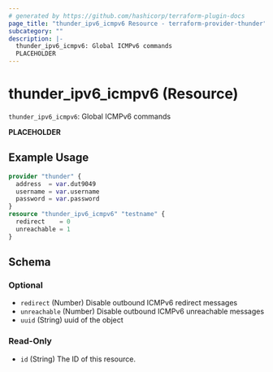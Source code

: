```yaml
---
# generated by https://github.com/hashicorp/terraform-plugin-docs
page_title: "thunder_ipv6_icmpv6 Resource - terraform-provider-thunder"
subcategory: ""
description: |-
  thunder_ipv6_icmpv6: Global ICMPv6 commands
  PLACEHOLDER
---
```


# thunder_ipv6_icmpv6 (Resource)

`thunder_ipv6_icmpv6`: Global ICMPv6 commands

__PLACEHOLDER__

## Example Usage

```terraform
provider "thunder" {
  address  = var.dut9049
  username = var.username
  password = var.password
}
resource "thunder_ipv6_icmpv6" "testname" {
  redirect    = 0
  unreachable = 1
}
```

<!-- schema generated by tfplugindocs -->
## Schema

### Optional

- `redirect` (Number) Disable outbound ICMPv6 redirect messages
- `unreachable` (Number) Disable outbound ICMPv6 unreachable messages
- `uuid` (String) uuid of the object

### Read-Only

- `id` (String) The ID of this resource.


